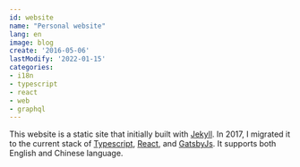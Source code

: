```yaml
---
id: website
name: "Personal website"
lang: en
image: blog
create: '2016-05-06'
lastModify: '2022-01-15'
categories:
- i18n
- typescript
- react
- web
- graphql
---
```


This website is a static site that initially built with [Jekyll](https://jekyllrb.com/). In 2017, I migrated it to the current stack of [Typescript](https://www.typescriptlang.org/), [React](https://reactjs.org/), and [GatsbyJs](https://www.gatsbyjs.org/). It supports both English and Chinese language.
